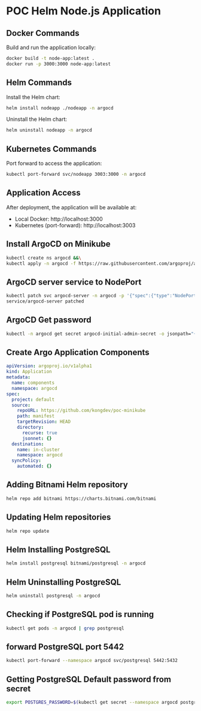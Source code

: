 # POC Helm Node.js Application

## Docker Commands

Build and run the application locally:

```bash
docker build -t node-app:latest .
docker run -p 3000:3000 node-app:latest
```

## Helm Commands

Install the Helm chart:

```bash
helm install nodeapp ./nodeapp -n argocd
```

Uninstall the Helm chart:

```bash
helm uninstall nodeapp -n argocd
```

## Kubernetes Commands

Port forward to access the application:

```bash
kubectl port-forward svc/nodeapp 3003:3000 -n argocd
```

## Application Access

After deployment, the application will be available at:
- Local Docker: http://localhost:3000
- Kubernetes (port-forward): http://localhost:3003


## Install ArgoCD on Minikube 
```bash
kubectl create ns argocd &&\
kubectl apply -n argocd -f https://raw.githubusercontent.com/argoproj/argo-cd/stable/manifests/install.yaml
```

## ArgoCD server service to NodePort
```bash
kubectl patch svc argocd-server -n argocd -p '{"spec":{"type":"NodePort"}}'
service/argocd-server patched
```
## ArgoCD Get password
```bash
kubectl -n argocd get secret argocd-initial-admin-secret -o jsonpath="{.data.password}" | base64 -d && echo
```

## Create Argo Application Components
```yaml
apiVersion: argoproj.io/v1alpha1
kind: Application
metadata:
  name: components
  namespace: argocd
spec:
  project: default
  source:
    repoURL: https://github.com/kongdev/poc-minikube
    path: manifest
    targetRevision: HEAD
    directory:
      recurse: true
      jsonnet: {}
  destination:
    name: in-cluster
    namespace: argocd
  syncPolicy:
    automated: {}
```



## Adding Bitnami Helm repository
```bash
helm repo add bitnami https://charts.bitnami.com/bitnami
```

## Updating Helm repositories
```bash 
helm repo update
```

## Helm Installing PostgreSQL
```bash
helm install postgresql bitnami/postgresql -n argocd
```

## Helm Uninstalling PostgreSQL
```bash
helm uninstall postgresql -n argocd
```

## Checking if PostgreSQL pod is running 
```bash
kubectl get pods -n argocd | grep postgresql
```

## forward PostgreSQL port 5442
```bash
kubectl port-forward --namespace argocd svc/postgresql 5442:5432
```

## Getting  PostgreSQL Default password from secret
```bash
export POSTGRES_PASSWORD=$(kubectl get secret --namespace argocd postgresql -o jsonpath="{.data.postgres-password}" | base64 -d) && echo "Password: $POSTGRES_PASSWORD"
```
